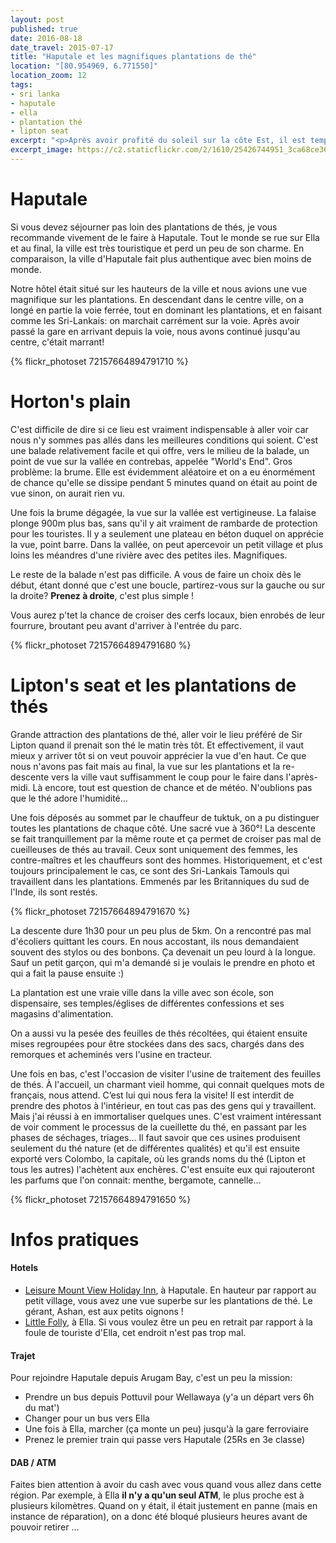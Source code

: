 ```yaml
---
layout: post
published: true
date: 2016-08-18
date_travel: 2015-07-17
title: "Haputale et les magnifiques plantations de thé"
location: "[80.954969, 6.771550]"
location_zoom: 12
tags:
- sri lanka
- haputale
- ella
- plantation thé
- lipton seat
excerpt: "<p>Après avoir profité du soleil sur la côte Est, il est temps de revenir dans les terres et d'aller voir les fameuses plantations de thé. Autant le dire tout de suite, il n'y a pas de trajet direct et facile pour faire Arugam Bay → Haputale. Après 8h et 2 tuktuks, 2 bus et un train, nous sommes arrivés! En prenant le premier bus d'Arugam Bay (Pottuvil), tout s'enchaîne plutôt facilement.</p><p>Mais ça en valait la peine, les paysages sont magnifiques. Le trajet en train était splendide et la vue de notre hôtel bluffante.</p>"
excerpt_image: https://c2.staticflickr.com/2/1610/25426744951_3ca68ce36c_c.jpg
---
```

# Haputale
Si vous devez séjourner pas loin des plantations de thés, je vous recommande vivement de le faire à Haputale. Tout le monde se rue sur Ella et au final, la ville est très touristique et perd un peu de son charme. En comparaison, la ville d'Haputale fait plus authentique avec bien moins de monde.

Notre hôtel était situé sur les hauteurs de la ville et nous avions une vue magnifique sur les plantations. En descendant dans le centre ville, on a longé en partie la voie ferrée, tout en dominant les plantations, et en faisant comme les Sri-Lankais: on marchait carrément sur la voie. Après avoir passé la gare en arrivant depuis la voie, nous avons continué jusqu'au centre, c'était marrant!

{% flickr_photoset 72157664894791710 %}

# Horton's plain
C'est difficile de dire si ce lieu est vraiment indispensable à aller voir car nous n'y sommes pas allés dans les meilleures conditions qui soient. C'est une balade relativement facile et qui offre, vers le milieu de la balade, un point de vue sur la vallée en contrebas, appelée "World's End". Gros problème: la brume. Elle est évidemment aléatoire et on a eu énormément de chance qu'elle se dissipe pendant 5 minutes quand on était au point de vue sinon, on aurait rien vu.

Une fois la brume dégagée, la vue sur la vallée est vertigineuse. La falaise plonge 900m plus bas, sans qu'il y ait vraiment de rambarde de protection pour les touristes. Il y a seulement une plateau en béton duquel on apprécie la vue, point barre. Dans la vallée, on peut apercevoir un petit village et plus loins les méandres d'une rivière avec des petites iles. Magnifiques.

Le reste de la balade n'est pas difficile. A vous de faire un choix dès le début, étant donné que c'est une boucle, partirez-vous sur la gauche ou sur la droite? **Prenez à droite**, c'est plus simple !

Vous aurez p'tet la chance de croiser des cerfs locaux, bien enrobés de leur fourrure, broutant peu avant d'arriver à l'entrée du parc.

{% flickr_photoset 72157664894791680 %}

# Lipton's seat et les plantations de thés
Grande attraction des plantations de thé, aller voir le lieu préféré de Sir Lipton quand il prenait son thé le matin très tôt. Et effectivement, il vaut mieux y arriver tôt si on veut pouvoir apprécier la vue d'en haut. Ce que nous n'avons pas fait mais au final, la vue sur les plantations et la re-descente vers la ville vaut suffisamment le coup pour le faire dans l'après-midi. Là encore, tout est question de chance et de météo. N'oublions pas que le thé adore l'humidité...

Une fois déposés au sommet par le chauffeur de tuktuk, on a pu distinguer toutes les plantations de chaque côté. Une sacré vue à 360°! La descente se fait tranquillement par la même route et ça permet de croiser pas mal de cueilleuses de thés au travail. Ceux sont uniquement des femmes, les contre-maîtres et les chauffeurs sont des hommes. Historiquement, et c'est toujours principalement le cas, ce sont des Sri-Lankais Tamouls qui travaillent dans les plantations. Emmenés par les Britanniques du sud de l'Inde, ils sont restés.

{% flickr_photoset 72157664894791670 %}

La descente dure 1h30 pour un peu plus de 5km. On a rencontré pas mal d'écoliers quittant les cours. En nous accostant, ils nous demandaient souvent des stylos ou des bonbons. Ça devenait un peu lourd à la longue. Sauf un petit garçon, qui m'a demandé si je voulais le prendre en photo et qui a fait la pause ensuite :)

La plantation est une vraie ville dans la ville avec son école, son dispensaire, ses temples/églises de différentes confessions et ses magasins d'alimentation.

On a aussi vu la pesée des feuilles de thés récoltées, qui étaient ensuite mises regroupées pour être stockées dans des sacs, chargés dans des remorques et acheminés vers l'usine en tracteur.

Une fois en bas, c'est l'occasion de visiter l'usine de traitement des feuilles de thés. À l'accueil, un charmant vieil homme, qui connait quelques mots de français, nous attend. C’est lui qui nous fera la visite! Il est interdit de prendre des photos à l'intérieur, en tout cas pas des gens qui y travaillent. Mais j'ai réussi à en immortaliser quelques unes. C'est vraiment intéressant de voir comment le processus de la cueillette du thé, en passant par les phases de séchages, triages... Il faut savoir que ces usines produisent seulement du thé nature (et de différentes qualités) et qu'il est ensuite exporté vers Colombo, la capitale, où les grands noms du thé (Lipton et tous les autres) l'achètent aux enchères. C'est ensuite eux qui rajouteront les parfums que l'on connait: menthe, bergamote, cannelle...

{% flickr_photoset 72157664894791650 %}

# Infos pratiques

#### Hotels

 - [Leisure Mount View Holiday Inn](http://4sq.com/nVN2NR), à Haputale. En hauteur par rapport au petit village, vous avez une vue superbe sur les plantations de thé. Le gérant, Ashan, est aux petits oignons !
 - [Little Folly](http://4sq.com/NNh57R), à Ella. Si vous voulez être un peu en retrait par rapport à la foule de touriste d'Ella, cet endroit n'est pas trop mal.

#### Trajet

Pour rejoindre Haputale depuis Arugam Bay, c'est un peu la mission:

 - Prendre un bus depuis Pottuvil pour Wellawaya (y'a un départ vers 6h du mat')
 - Changer pour un bus vers Ella
 - Une fois à Ella, marcher (ça monte un peu) jusqu'à la gare ferroviaire
 - Prenez le premier train qui passe vers Haputale (25Rs en 3e classe)

#### DAB / ATM

Faites bien attention à avoir du cash avec vous quand vous allez dans cette région. Par exemple, à Ella **il n'y a qu'un seul ATM**, le plus proche est à plusieurs kilomètres.
Quand on y était, il était justement en panne (mais en instance de réparation), on a donc été bloqué plusieurs heures avant de pouvoir retirer ...
